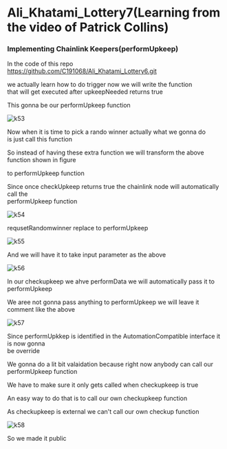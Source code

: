# Ali_Khatami_Lottery7(Learning from the video of Patrick Collins)

### Implementing Chainlink Keepers(performUpkeep)

In the code of this repo https://github.com/C191068/Ali_Khatami_Lottery6.git

we actually learn how to do trigger now we will write the function <br>
that will get executed after upkeepNeeded returns true <br>

This gonna be our performUpkeep function <br>


![k53](https://github.com/C191068/Ali_Khatami_Lottery7/assets/89090776/950c4697-eea1-4ac9-acd0-5ad4f07a8d84)


Now when it is time to pick a rando winner actually what we gonna do <br>
is just call this function <br>

So instead of having these extra function we will transform the above function shown in figure <br>

to performUpkeep function <br>


Since once checkUpkeep returns true the chainlink node will automatically call the <br>
performUpkeep function <br>

![k54](https://github.com/C191068/Ali_Khatami_Lottery7/assets/89090776/66433f60-3fa1-4622-9ea4-bf648dbbb2c5)

requsetRandomwinner replace to performUpkeep <br>


![k55](https://github.com/C191068/Ali_Khatami_Lottery7/assets/89090776/a2f2f599-700f-4d2c-a89d-a04d040926fb)


And we will have it to take input parameter as the above <br>


![k56](https://github.com/C191068/Ali_Khatami_Lottery7/assets/89090776/53eebf07-8782-4be8-a74d-d8ad8c98f7c8)

In our checkupkeep we ahve performData we will automatically pass it to performUpkeep <br>


We aree not gonna pass anything to performUpkeep we will leave it comment like the above <br>

![k57](https://github.com/C191068/Ali_Khatami_Lottery7/assets/89090776/02c006e3-55aa-4fb5-9ac8-04ebd3ea3462)


Since performUpkkep is identified in the AutomationCompatible interface it is now gonna <br>
be override <br>

We gonna do a lit bit valaidation because right now anybody can call our performUpkeep function <br>

We have to make sure it only gets called when checkupkeep is true <br>


An easy way to do that is to call our own checkupkeep function <br>

As checkupkeep is external we can't call our own checkup function <br>

![k58](https://github.com/C191068/Ali_Khatami_Lottery7/assets/89090776/04410442-7aa6-4642-a5d3-2928f4dfaeed)

So we made it public <br>








































